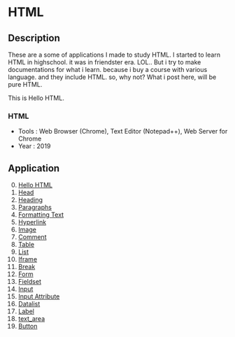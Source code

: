 # HTML

## Description
These are a some of applications I made to study HTML. I started to learn HTML in highschool. it was in friendster era. LOL..
But i try to make documentations for what i learn. because i buy a course with various language. and they include HTML. so, why not?
What i post here, will be pure HTML.

This is Hello HTML. 

### HTML
  - Tools : Web Browser (Chrome), Text Editor (Notepad++), Web Server for Chrome
  - Year : 2019

## Application
 0. [ Hello HTML ](https://github.com/Hidayat-rivai/html)
 1. [ Head ](https://github.com/Hidayat-rivai/html_head)
 1. [ Heading ](https://github.com/Hidayat-rivai/html_heading)
 2. [ Paragraphs ](https://github.com/Hidayat-rivai/html_paragraphs)
 3. [ Formatting Text ](https://github.com/Hidayat-rivai/html_formatting_text)
 4. [ Hyperlink ](https://github.com/Hidayat-rivai/html_hyperlink)
 5. [ Image ](https://github.com/Hidayat-rivai/html_image)
 6. [ Comment ](https://github.com/Hidayat-rivai/html_comment)
 7. [ Table ](https://github.com/Hidayat-rivai/html_table)
 8. [ List ](https://github.com/Hidayat-rivai/html_list)
 9. [ Iframe ](https://github.com/Hidayat-rivai/html_iframe)
 10. [ Break ](https://github.com/Hidayat-rivai/html_break)
 12. [ Form ](https://github.com/Hidayat-rivai/html_form)
 11. [ Fieldset ](https://github.com/Hidayat-rivai/html_fieldset)
 11. [ Input ](https://github.com/Hidayat-rivai/html_input)
 12. [ Input Attribute ](https://github.com/Hidayat-rivai/html_input_atribut)
 13. [ Datalist ](https://github.com/Hidayat-rivai/html_datalist)
 14. [ Label ](https://github.com/Hidayat-rivai/html_label)
 15. [ text_area ](https://github.com/Hidayat-rivai/html_textarea)
 16. [ Button ](https://github.com/Hidayat-rivai/html_button)
